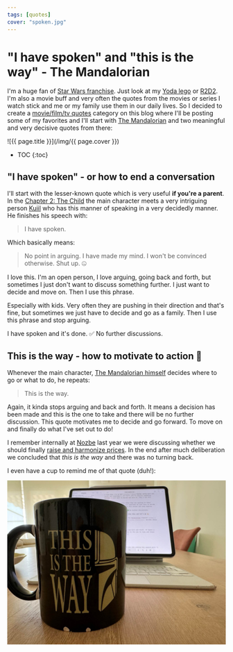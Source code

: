 ```yaml
---
tags: [quotes]
cover: "spoken.jpg"
---
```


# "I have spoken" and "this is the way" - The Mandalorian

I'm a huge fan of [Star Wars franchise](https://en.wikipedia.org/wiki/Star_Warshttps://en.wikipedia.org/wiki/Star_Wars). Just look at my [Yoda lego](/yoda) or [R2D2](/r2d2). I'm also a movie buff and very often the quotes from the movies or series I watch stick and me or my family use them in our daily lives. So I decided to create a [movie/film/tv quotes](/quotes) category on this blog where I'll be posting some of my favorites and I'll start with [The Mandalorian](https://en.wikipedia.org/wiki/The_Mandalorian) and two meaningful and very decisive quotes from there:

<!--More-->

![{{ page.title }}](/img/{{ page.cover }})

* TOC
{:toc}

## "I have spoken" - or how to end a conversation

I'll start with the lesser-known quote which is very useful **if you're a parent**. In the [Chapter 2: The Child](https://en.wikipedia.org/wiki/Chapter_2:_The_Child) the main character meets a very intriguing person [Kuiil](https://en.wikipedia.org/wiki/Kuiil) who has this manner of speaking in a very decidedly manner. He finishes his speech with:

> I have spoken.

Which basically means:

> No point in arguing. I have made my mind. I won't be convinced otherwise. Shut up. 🤐 

I love this. I'm an open person, I love arguing, going back and forth, but sometimes I just don't want to discuss something further. I just want to decide and move on. Then I use this phrase.

Especially with kids. Very often they are pushing in their direction and that's fine, but sometimes we just have to decide and go as a family. Then I use this phrase and stop arguing.

I have spoken and it's done. ✅ No further discussions.

## This is the way - how to motivate to action 💪

Whenever the main character, [The Mandalorian himself](https://en.wikipedia.org/wiki/The_Mandalorian_(character)) decides where to go or what to do, he repeats:

> This is the way.

Again, it kinda stops arguing and back and forth. It means a decision has been made and this is the one to take and there will be no further discussion. This quote motivates me to decide and go forward. To move on and finally do what I've set out to do!

I remember internally at [Nozbe][n] last year we were discussing whether we should finally [raise and harmonize prices](/pricing-new/). In the end after much deliberation we concluded that *this is the way* and there was no turning back.

I even have a cup to remind me of that quote (duh!):

![{{ page.title }} way](/img/spoken-way.jpg)




[n]: https://michael.gratis/nozbe
[np]: https://michael.gratis/nozbepersonal